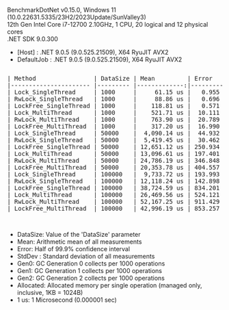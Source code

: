 BenchmarkDotNet v0.15.0, Windows 11 (10.0.22631.5335/23H2/2023Update/SunValley3)</br>
12th Gen Intel Core i7-12700 2.10GHz, 1 CPU, 20 logical and 12 physical cores </br>
.NET SDK 9.0.300
- [Host]     : .NET 9.0.5 (9.0.525.21509), X64 RyuJIT AVX2
- DefaultJob : .NET 9.0.5 (9.0.525.21509), X64 RyuJIT AVX2

<div style="overflow-x: auto">
  <pre>
| Method                | DataSize | Mean         | Error      | StdDev       | Median       | Gen0      | Gen1      | Gen2      | Allocated   |
|---------------------- |--------- |-------------:|-----------:|-------------:|-------------:|----------:|----------:|----------:|------------:|
| Lock_SingleThread     | 1000     |     61.15 us |   0.955 us |     0.847 us |     60.94 us |   16.4795 |   16.3574 |    0.2441 |   211.94 KB |
| RwLock_SingleThread   | 1000     |     88.86 us |   0.696 us |     0.617 us |     88.77 us |   16.4795 |   16.3574 |    0.2441 |   211.99 KB |
| LockFree_SingleThread | 1000     |    118.81 us |   0.571 us |     0.506 us |    118.59 us |   29.2969 |   29.1748 |    0.3662 |   375.26 KB |
| Lock_MultiThread      | 1000     |    521.71 us |  10.111 us |     9.458 us |    517.94 us |   22.4609 |   21.4844 |         - |   278.16 KB |
| RwLock_MultiThread    | 1000     |    763.90 us |  20.789 us |    60.970 us |    730.47 us |   19.5313 |   17.5781 |         - |   249.86 KB |
| LockFree_MultiThread  | 1000     |    317.20 us |  16.990 us |    50.097 us |    280.46 us |   31.2500 |   30.7617 |    0.4883 |   387.52 KB |
| Lock_SingleThread     | 50000    |  4,090.14 us |  44.932 us |    39.831 us |  4,093.66 us | 1234.3750 | 1203.1250 | 1195.3125 |   8661.8 KB |
| RwLock_SingleThread   | 50000    |  5,419.45 us |  30.462 us |    25.437 us |  5,428.28 us | 1343.7500 | 1312.5000 | 1304.6875 |  8661.53 KB |
| LockFree_SingleThread | 50000    | 12,651.12 us | 250.934 us |   581.577 us | 12,589.18 us | 1296.8750 | 1296.8750 |  656.2500 | 10993.65 KB |
| Lock_MultiThread      | 50000    | 13,096.61 us | 197.401 us |   174.991 us | 13,088.35 us | 1187.5000 | 1125.0000 | 1093.7500 |  8831.48 KB |
| RwLock_MultiThread    | 50000    | 24,786.19 us | 346.848 us |   324.441 us | 24,692.08 us | 1000.0000 |  937.5000 |  906.2500 |  8797.66 KB |
| LockFree_MultiThread  | 50000    | 20,353.78 us | 404.557 us | 1,065.765 us | 20,363.29 us | 1281.2500 | 1093.7500 |  625.0000 | 11285.92 KB |
| Lock_SingleThread     | 100000   |  9,733.72 us | 193.993 us |   307.693 us |  9,792.57 us |  984.3750 |  953.1250 |  953.1250 | 17925.07 KB |
| RwLock_SingleThread   | 100000   | 12,118.24 us | 142.898 us |   133.667 us | 12,126.00 us |  937.5000 |  906.2500 |  906.2500 | 17924.12 KB |
| LockFree_SingleThread | 100000   | 38,724.59 us | 834.201 us | 2,459.662 us | 39,703.05 us | 2416.6667 | 2333.3333 | 1083.3333 | 23168.35 KB |
| Lock_MultiThread      | 100000   | 26,469.56 us | 524.121 us |   514.757 us | 26,542.32 us |  812.5000 |  750.0000 |  687.5000 |  18150.4 KB |
| RwLock_MultiThread    | 100000   | 52,167.25 us | 911.429 us | 1,335.962 us | 51,945.60 us | 1000.0000 |  888.8889 |  888.8889 | 18107.65 KB |
| LockFree_MultiThread  | 100000   | 42,996.19 us | 853.257 us | 2,461.843 us | 43,140.29 us | 2307.6923 | 2230.7692 |  923.0769 |  23501.4 KB |
  </pre>
</div>

- DataSize: Value of the 'DataSize' parameter
- Mean: Arithmetic mean of all measurements
- Error: Half of 99.9% confidence interval
- StdDev    : Standard deviation of all measurements
- Gen0: GC Generation 0 collects per 1000 operations
- Gen1: GC Generation 1 collects per 1000 operations
- Gen2: GC Generation 2 collects per 1000 operations
- Allocated: Allocated memory per single operation (managed only, inclusive, 1KB = 1024B)
- 1 us: 1 Microsecond (0.000001 sec)
